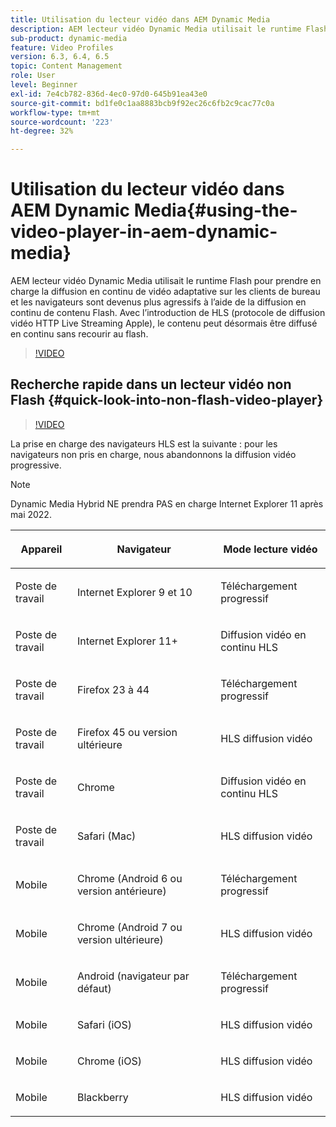 ```yaml
---
title: Utilisation du lecteur vidéo dans AEM Dynamic Media
description: AEM lecteur vidéo Dynamic Media utilisait le runtime Flash pour prendre en charge la diffusion en continu de vidéo adaptative sur les clients de bureau et les navigateurs sont devenus plus agressifs à l’aide de la diffusion en continu de contenu Flash. Avec l’introduction de HLS (protocole de diffusion vidéo HTTP Live Streaming Apple), le contenu peut désormais être diffusé en continu sans recourir au flash.
sub-product: dynamic-media
feature: Video Profiles
version: 6.3, 6.4, 6.5
topic: Content Management
role: User
level: Beginner
exl-id: 7e4cb782-836d-4ec0-97d0-645b91ea43e0
source-git-commit: bd1fe0c1aa8883bcb9f92ec26c6fb2c9cac77c0a
workflow-type: tm+mt
source-wordcount: '223'
ht-degree: 32%

---
```



# Utilisation du lecteur vidéo dans AEM Dynamic Media{#using-the-video-player-in-aem-dynamic-media}

AEM lecteur vidéo Dynamic Media utilisait le runtime Flash pour prendre en charge la diffusion en continu de vidéo adaptative sur les clients de bureau et les navigateurs sont devenus plus agressifs à l’aide de la diffusion en continu de contenu Flash. Avec l’introduction de HLS (protocole de diffusion vidéo HTTP Live Streaming Apple), le contenu peut désormais être diffusé en continu sans recourir au flash.

>[!VIDEO](https://video.tv.adobe.com/v/16791/?quality=9&learn=on)

## Recherche rapide dans un lecteur vidéo non Flash {#quick-look-into-non-flash-video-player}

>[!VIDEO](https://video.tv.adobe.com/v/17429/?quality=9&learn=on)

La prise en charge des navigateurs HLS est la suivante : pour les navigateurs non pris en charge, nous abandonnons la diffusion vidéo progressive.

>[!NOTE]
>
> Dynamic Media Hybrid NE prendra PAS en charge Internet Explorer 11 après mai 2022.

<table> 
 <thead> 
  <tr> 
   <th> <p>Appareil</p> </th>
   <th> <p>Navigateur</p> </th>
   <th > <p>Mode lecture vidéo</p> </th>
  </tr>
 </thead>
 <tbody>
  <tr> 
   <td> <p>Poste de travail</p> </td>
   <td> <p>Internet Explorer 9 et 10</p> </td>
   <td> <p>Téléchargement progressif</p> </td>
  </tr>
  <tr>
   <td> <p>Poste de travail</p> </td>
   <td> <p>Internet Explorer 11+</p> </td>
   <td> <p>Diffusion vidéo en continu HLS</p> </td>
  </tr>
  <tr>
   <td> <p>Poste de travail</p> </td>
   <td> <p>Firefox 23 à 44</p> </td>
   <td> <p>Téléchargement progressif</p> </td>
  </tr>
  <tr> 
   <td> <p>Poste de travail</p> </td>
   <td> <p>Firefox 45 ou version ultérieure</p> </td>
   <td> <p>HLS diffusion vidéo</p> </td>
  </tr>
  <tr> 
   <td> <p>Poste de travail</p> </td>
   <td> <p>Chrome</p> </td>
   <td> <p>Diffusion vidéo en continu HLS</p> </td>
  </tr>
  <tr> 
   <td> <p>Poste de travail</p> </td>
   <td> <p>Safari (Mac)</p> </td>
   <td> <p>HLS diffusion vidéo</p> </td>
  </tr>
  <tr> 
   <td> <p>Mobile</p> </td>
   <td> <p>Chrome (Android 6 ou version antérieure)</p> </td>
   <td> <p>Téléchargement progressif</p> </td>
  </tr>
  <tr> 
   <td> <p>Mobile</p> </td>
   <td> <p>Chrome (Android 7 ou version ultérieure)</p> </td>
   <td> <p>HLS diffusion vidéo</p> </td>
  </tr>
  <tr> 
   <td> <p>Mobile</p> </td>
   <td> <p>Android (navigateur par défaut)</p> </td>
   <td> <p>Téléchargement progressif</p> </td>
  </tr>
  <tr> 
   <td> <p>Mobile</p> </td>
   <td> <p>Safari (iOS)</p> </td>
   <td> <p>HLS diffusion vidéo</p> </td>
  </tr>
  <tr> 
   <td> <p>Mobile</p> </td>
   <td> <p>Chrome (iOS)</p> </td>
   <td> <p>HLS diffusion vidéo</p> </td>
  </tr>
  <tr> 
   <td> <p>Mobile</p> </td>
   <td> <p>Blackberry</p> </td>
   <td> <p>HLS diffusion vidéo</p> </td>
  </tr>
 </tbody>
</table>
